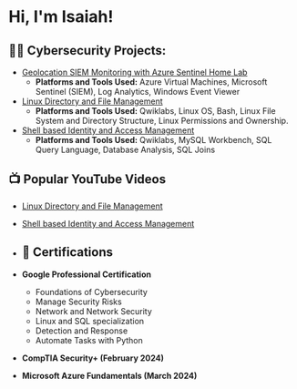 <h1>Hi, I'm Isaiah!

<h2>👨‍💻 Cybersecurity Projects:</h2>

  - [Geolocation SIEM Monitoring with Azure Sentinel Home Lab](https://github.com/isaiahshea)
     - <b>  Platforms and Tools Used:</b> Azure Virtual Machines, Microsoft Sentinel (SIEM), Log Analytics, Windows Event Viewer
  - [Linux Directory and File Management](https://github.com/isaiahshea)
     - <b>  Platforms and Tools Used:</b> Qwiklabs, Linux OS, Bash, Linux File System and Directory Structure, Linux Permissions and Ownership.
  - [Shell based Identity and Access Management](https://github.com/joshmadakor1/Sentinel-Lab)
     - <b>  Platforms and Tools Used:</b> Qwiklabs, MySQL Workbench, SQL Query Language, Database Analysis, SQL Joins


<h2>📺 Popular YouTube Videos</h2>

- [Linux Directory and File Management](https://www.youtube.com/)
- [Shell based Identity and Access Management](https://www.youtube.com/)

- <h2> 📄 Certifications</h2>
- <b>  Google Professional Certification</b>  
    - Foundations of Cybersecurity
    - Manage Security Risks
    - Network and Network Security
    - Linux and SQL specialization
    - Detection and Response
    - Automate Tasks with Python
- <b>  CompTIA Security+ (February 2024)</b>
- <b>  Microsoft Azure Fundamentals (March 2024)</b>

[twitter]: https://twitter.com/isaiah_user

<!--
